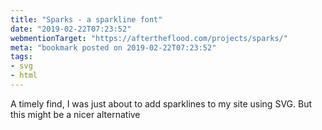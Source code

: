```yaml
---
title: "Sparks - a sparkline font"
date: "2019-02-22T07:23:52"
webmentionTarget: "https://aftertheflood.com/projects/sparks/"
meta: "bookmark posted on 2019-02-22T07:23:52"
tags:
- svg
- html
---
```

A timely find, I was just about to add sparklines to my site using SVG. But this might be a nicer alternative
